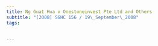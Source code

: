 ```yaml
---
title: Ng Guat Hua v Onestoneinvest Pte Ltd and Others 
subtitle: "[2008] SGHC 156 / 19\_September\_2008"
tags:


---
```


